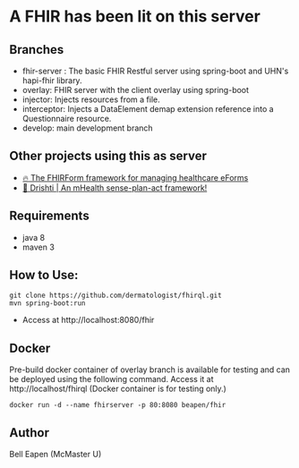 # A FHIR has been lit on this server

## Branches

* fhir-server : The basic FHIR Restful server using spring-boot and UHN's hapi-fhir library.
* overlay: FHIR server with the client overlay using spring-boot
* injector: Injects resources from a file.
* interceptor: Injects a DataElement demap extension reference into a Questionnaire resource.
* develop: main development branch

## Other projects using this as server

* [:fire: The FHIRForm framework for managing healthcare eForms](https://github.com/E-Health/fhirform)
* [:eyes: Drishti | An mHealth sense-plan-act framework!](https://github.com/E-Health/drishti)
## Requirements

* java 8
* maven 3

## How to Use:

```
git clone https://github.com/dermatologist/fhirql.git
mvn spring-boot:run
```

* Access at http://localhost:8080/fhir

## Docker

Pre-build docker container of overlay branch is available for testing and can be deployed using the following command. Access it at http://localhost/fhirql
(Docker container is for testing only.)

```
docker run -d --name fhirserver -p 80:8080 beapen/fhir
```

## Author

Bell Eapen (McMaster U)
